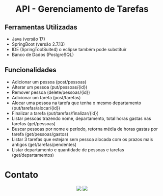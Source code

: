 # <div align="center"> API - Gerenciamento de Tarefas </div>

## Ferramentas Utilizadas
* Java (versão 17)
* SpringBoot (versão 2.7.13)
* IDE (SpringToolSuite4) o eclipse também pode substituir
* Banco de Dados (PostgreSQL)

 ## Funcionalidades
 * Adicionar um pessoa (post/pessoas)
 * Alterar um pessoa (put/pessoas/{id})
 * Remover pessoa (delete/pessoas/{id})
 * Adicionar um tarefa (post/tarefas)
 * Alocar uma pessoa na tarefa que tenha o mesmo departamento (put/tarefas/alocar/{id})
 * Finalizar a tarefa (put/tarefas/finalizar/{id})
 * Listar pessoas trazendo nome, departamento, total horas gastas nas tarefas (get/pessoas)
 * Buscar pessoas por nome e período, retorna média de horas gastas por tarefa (get/pessoas/gastos)
 * Listar 3 tarefas que estejam sem pessoa alocada com os prazos mais antigos (get/tarefas/pendentes)
 * Listar departamento e quantidade de pessoas e tarefas (get/departamentos)

# Contato
<div align="center">
  <a href ="tiagobsb31@gmail.com"><img src="https://img.shields.io/badge/Gmail-D14836?style=for-the-badge&logo=gmail&logoColor=white" target="_blank"></a>
  <a href="https://www.linkedin.com/in/tiago-silva-b11350197/" target="_blank"><img src="https://img.shields.io/badge/-LinkedIn-%230077B5?style=for-the-badge&logo=linkedin&logoColor=white" target="_blank"></a>   
</div>
